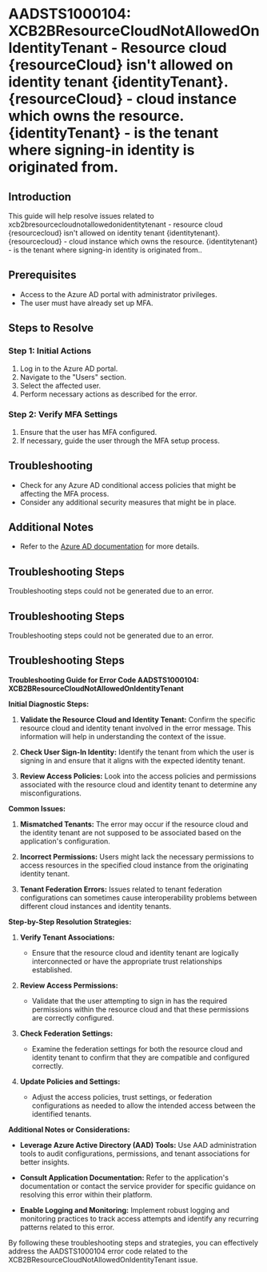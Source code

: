 # AADSTS1000104: XCB2BResourceCloudNotAllowedOnIdentityTenant - Resource cloud {resourceCloud} isn't allowed on identity tenant {identityTenant}. {resourceCloud} - cloud instance which owns the resource. {identityTenant} - is the tenant where signing-in identity is originated from.

## Introduction

This guide will help resolve issues related to
xcb2bresourcecloudnotallowedonidentitytenant - resource cloud {resourcecloud}
isn't allowed on identity tenant {identitytenant}. {resourcecloud} - cloud
instance which owns the resource. {identitytenant} - is the tenant where
signing-in identity is originated from..

## Prerequisites

* Access to the Azure AD portal with administrator privileges.
* The user must have already set up MFA.

## Steps to Resolve

### Step 1: Initial Actions

1. Log in to the Azure AD portal.
2. Navigate to the "Users" section.
3. Select the affected user.
4. Perform necessary actions as described for the error.

### Step 2: Verify MFA Settings

1. Ensure that the user has MFA configured.
2. If necessary, guide the user through the MFA setup process.

## Troubleshooting

* Check for any Azure AD conditional access policies that might be affecting the
  MFA process.
* Consider any additional security measures that might be in place.

## Additional Notes

* Refer to the
  [Azure AD documentation](https://learn.microsoft.com/en-us/azure/active-directory/)
  for more details.

## Troubleshooting Steps

Troubleshooting steps could not be generated due to an error.

## Troubleshooting Steps

Troubleshooting steps could not be generated due to an error.

## Troubleshooting Steps

**Troubleshooting Guide for Error Code AADSTS1000104:
XCB2BResourceCloudNotAllowedOnIdentityTenant**

**Initial Diagnostic Steps:**

1. **Validate the Resource Cloud and Identity Tenant:** Confirm the specific
   resource cloud and identity tenant involved in the error message. This
   information will help in understanding the context of the issue.

2. **Check User Sign-In Identity:** Identify the tenant from which the user is
   signing in and ensure that it aligns with the expected identity tenant.

3. **Review Access Policies:** Look into the access policies and permissions
   associated with the resource cloud and identity tenant to determine any
   misconfigurations.

**Common Issues:**

1. **Mismatched Tenants:** The error may occur if the resource cloud and the
   identity tenant are not supposed to be associated based on the application's
   configuration.

2. **Incorrect Permissions:** Users might lack the necessary permissions to
   access resources in the specified cloud instance from the originating
   identity tenant.

3. **Tenant Federation Errors:** Issues related to tenant federation
   configurations can sometimes cause interoperability problems between
   different cloud instances and identity tenants.

**Step-by-Step Resolution Strategies:**

1. **Verify Tenant Associations:**
   * Ensure that the resource cloud and identity tenant are logically
     interconnected or have the appropriate trust relationships established.

2. **Review Access Permissions:**

   * Validate that the user attempting to sign in has the required permissions
     within the resource cloud and that these permissions are correctly
     configured.

3. **Check Federation Settings:**

   * Examine the federation settings for both the resource cloud and identity
     tenant to confirm that they are compatible and configured correctly.

4. **Update Policies and Settings:**
   * Adjust the access policies, trust settings, or federation configurations as
     needed to allow the intended access between the identified tenants.

**Additional Notes or Considerations:**

* **Leverage Azure Active Directory (AAD) Tools:** Use AAD administration tools
  to audit configurations, permissions, and tenant associations for better
  insights.

* **Consult Application Documentation:** Refer to the application's
  documentation or contact the service provider for specific guidance on
  resolving this error within their platform.

* **Enable Logging and Monitoring:** Implement robust logging and monitoring
  practices to track access attempts and identify any recurring patterns related
  to this error.

By following these troubleshooting steps and strategies, you can effectively
address the AADSTS1000104 error code related to the
XCB2BResourceCloudNotAllowedOnIdentityTenant issue.
